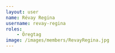 ```yaml
---
layout: user
name: Révay Regina
username: revay-regina
roles:
    - Öregtag
image: /images/members/RevayRegina.jpg
---
```

